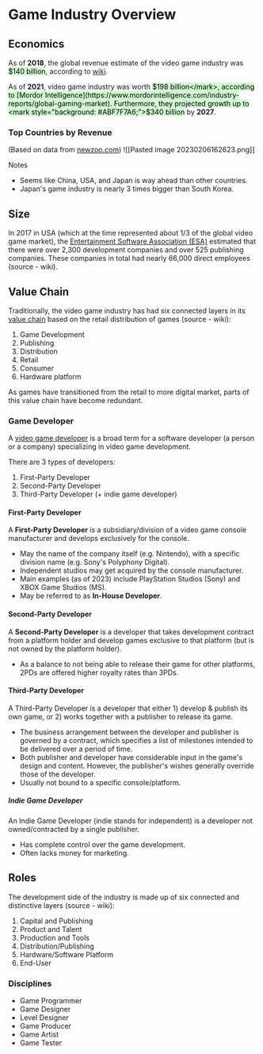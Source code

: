 
# Game Industry Overview
## Economics
As of **2018**, the global revenue estimate of the video game industry was <mark style="background: #BBFABBA6;">$140 billion</mark>, according to [wiki](https://en.wikipedia.org/wiki/Video_game_industry#Economics).

As of **2021**, video game industry was worth <mark style="background: #BBFABBA6;">$198 billion</mark>, according to [Mordor Intelligence](https://www.mordorintelligence.com/industry-reports/global-gaming-market). Furthermore, they projected growth up to <mark style="background: #ABF7F7A6;">$340 billion</mark> by **2027**.

### Top Countries by Revenue
(Based on data from [newzoo.com](https://newzoo.com/insights/rankings/top-10-countries-by-game-revenues))
![[Pasted image 20230206162623.png]]

Notes
- Seems like China, USA, and Japan is way ahead than other countries.
- Japan's game industry is nearly 3 times bigger than South Korea.

## Size
In 2017 in USA (which at the time represented about 1/3 of the global video game market), the [Entertainment Software Association (ESA)](https://en.wikipedia.org/wiki/Entertainment_Software_Association) estimated that there were over 2,300 development companies and over 525 publishing companies. These companies in total had nearly 66,000 direct employees (source - wiki).

## Value Chain
Traditionally, the video game industry has had six connected layers in its [value chain](https://en.wikipedia.org/wiki/Value_chain) based on the retail distribution of games (source - wiki):
1. Game Development
2. Publishing
3. Distribution
4. Retail
5. Consumer
6. Hardware platform

As games have transitioned from the retail to more digital market, parts of this value chain have become redundant.

### Game Developer
A [video game developer](https://en.wikipedia.org/wiki/Video_game_developer) is a broad term for a software developer (a person or a company) specializing in video game development.

There are 3 types of developers:
1. First-Party Developer
2. Second-Party Developer
3. Third-Party Developer (+ indie game developer)

#### First-Party Developer
A **First-Party Developer** is a subsidiary/division of a video game console manufacturer and develops exclusively for the console.
- May the name of the company itself (e.g. Nintendo), with a specific division name (e.g. Sony's Polyphony Digital).
- Independent studios may get acquired by the console manufacturer.
- Main examples (as of 2023) include PlayStation Studios (Sony) and XBOX Game Studios (MS).
- May be referred to as **In-House Developer**.

#### Second-Party Developer
A **Second-Party Developer** is a developer that takes development contract from a platform holder and develop games exclusive to that platform (but is not owned by the platform holder).
- As a balance to not being able to release their game for other platforms, 2PDs are offered higher royalty rates than 3PDs.

#### Third-Party Developer
A Third-Party Developer is a developer that either 1) develop & publish its own game, or 2) works together with a publisher to release its game.
- The business arrangement between the developer and publisher is governed by a contract, which specifies a list of milestones intended to be delivered over a period of time.
- Both publisher and developer have considerable input in the game's design and content. However, the publisher's wishes generally override those of the developer.
- Usually not bound to a specific console/platform.

##### Indie Game Developer
An Indie Game Developer (indie stands for independent) is a developer not owned/contracted by a single publisher.
- Has complete control over the game development.
- Often lacks money for marketing.

## Roles
The development side of the industry is made up of six connected and distinctive layers (source - wiki):
1. Capital and Publishing
2. Product and Talent
3. Production and Tools
4. Distribution/Publishing
5. Hardware/Software Platform
6. End-User

### Disciplines
- Game Programmer
- Game Designer
- Level Designer
- Game Producer
- Game Artist
- Game Tester
